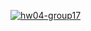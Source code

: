 [![hw04-group17](https://classroom.github.com/assets/deadline-readme-button-24ddc0f5d75046c5622901739e7c5dd533143b0c8e959d652212380cedb1ea36.svg)](https://mybinder.org/v2/gh/UCB-stat-159-s23/hw04-group17.git/HEAD?labpath=LOSC_Event_tutorial.ipynb)


